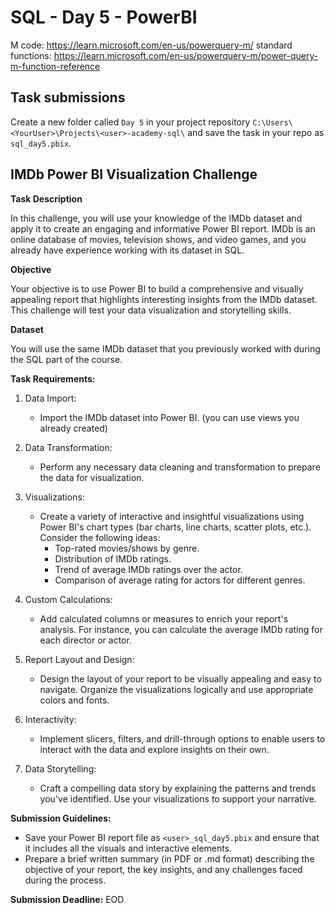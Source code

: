 # SQL - Day 5 - PowerBI

M code: https://learn.microsoft.com/en-us/powerquery-m/
        standard functions: https://learn.microsoft.com/en-us/powerquery-m/power-query-m-function-reference 

## Task submissions

Create a new folder called `Day 5` in your project repository `C:\Users\<YourUser>\Projects\<user>-academy-sql\` and save the task in your repo as `sql_day5.pbix`.


## IMDb Power BI Visualization Challenge

**Task Description**

In this challenge, you will use your knowledge of the IMDb dataset and apply it to create an engaging and informative Power BI report. IMDb is an online database of movies, television shows, and video games, and you already have experience working with its dataset in SQL.

**Objective**

Your objective is to use Power BI to build a comprehensive and visually appealing report that highlights interesting insights from the IMDb dataset. This challenge will test your data visualization and storytelling skills.

**Dataset**

You will use the same IMDb dataset that you previously worked with during the SQL part of the course.

**Task Requirements:**

1. Data Import:
   - Import the IMDb dataset into Power BI. (you can use views you already created)

2. Data Transformation:
   - Perform any necessary data cleaning and transformation to prepare the data for visualization.

3. Visualizations:
   - Create a variety of interactive and insightful visualizations using Power BI's chart types (bar charts, line charts, scatter plots, etc.). Consider the following ideas:
     - Top-rated movies/shows by genre.
     - Distribution of IMDb ratings.
     - Trend of average IMDb ratings over the actor.
     - Comparison of average rating for actors for different genres.

4. Custom Calculations:
   - Add calculated columns or measures to enrich your report's analysis. For instance, you can calculate the average IMDb rating for each director or actor.

5. Report Layout and Design:
   - Design the layout of your report to be visually appealing and easy to navigate. Organize the visualizations logically and use appropriate colors and fonts.

6. Interactivity:
   - Implement slicers, filters, and drill-through options to enable users to interact with the data and explore insights on their own.

7. Data Storytelling:
   - Craft a compelling data story by explaining the patterns and trends you've identified. Use your visualizations to support your narrative.

**Submission Guidelines:**

- Save your Power BI report file as `<user>_sql_day5.pbix` and ensure that it includes all the visuals and interactive elements.
- Prepare a brief written summary (in PDF or .md format) describing the objective of your report, the key insights, and any challenges faced during the process.

**Submission Deadline:** 
EOD
